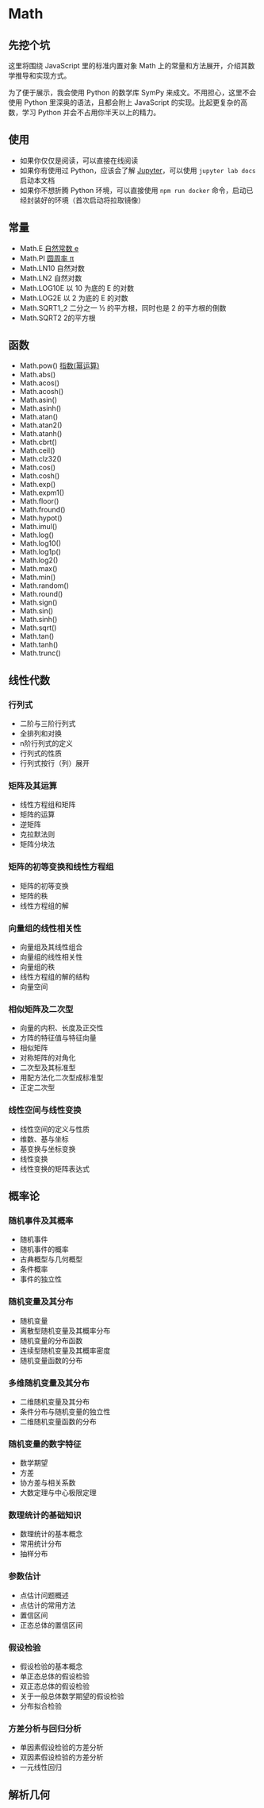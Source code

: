 # Math

## 先挖个坑

这里将围绕 JavaScript 里的标准内置对象 Math 上的常量和方法展开，介绍其数学推导和实现方式。

为了便于展示，我会使用 Python 的数学库 SymPy 来成文。不用担心，这里不会使用 Python 里深奥的语法，且都会附上 JavaScript 的实现。比起更复杂的高数，学习 Python 并会不占用你半天以上的精力。

## 使用

* 如果你仅仅是阅读，可以直接在线阅读
* 如果你有使用过 Python，应该会了解 [Jupyter](https://jupyter.org/)，可以使用 `jupyter lab docs` 启动本文档
* 如果你不想折腾 Python 环境，可以直接使用 `npm run docker` 命令，启动已经封装好的环境（首次启动将拉取镜像）

## 常量

* Math.E [自然常数 e](https://math.haozi.me/E.html)
* Math.PI [圆周率 π](https://math.haozi.me/PI.html)
* Math.LN10 自然对数
* Math.LN2 自然对数
* Math.LOG10E 以 10 为底的 E 的对数
* Math.LOG2E 以 2 为底的 E 的对数
* Math.SQRT1_2 二分之一 ½ 的平方根，同时也是 2 的平方根的倒数
* Math.SQRT2 2的平方根

## 函数
* Math.pow() [指数(幂运算)](https://math.haozi.me/pow.html)
* Math.abs()
* Math.acos()
* Math.acosh()
* Math.asin()
* Math.asinh()
* Math.atan()
* Math.atan2()
* Math.atanh()
* Math.cbrt()
* Math.ceil()
* Math.clz32()
* Math.cos()
* Math.cosh()
* Math.exp()
* Math.expm1()
* Math.floor()
* Math.fround()
* Math.hypot()
* Math.imul()
* Math.log()
* Math.log10()
* Math.log1p()
* Math.log2()
* Math.max()
* Math.min()
* Math.random()
* Math.round()
* Math.sign()
* Math.sin()
* Math.sinh()
* Math.sqrt()
* Math.tan()
* Math.tanh()
* Math.trunc()

## 线性代数

### 行列式

* 二阶与三阶行列式
* 全排列和对换
* n阶行列式的定义
* 行列式的性质
* 行列式按行（列）展开

### 矩阵及其运算

* 线性方程组和矩阵
* 矩阵的运算
* 逆矩阵
* 克拉默法则
* 矩阵分块法

### 矩阵的初等变换和线性方程组

* 矩阵的初等变换
* 矩阵的秩
* 线性方程组的解

### 向量组的线性相关性

* 向量组及其线性组合
* 向量组的线性相关性
* 向量组的秩
* 线性方程组的解的结构
* 向量空间

### 相似矩阵及二次型

* 向量的内积、长度及正交性
* 方阵的特征值与特征向量
* 相似矩阵
* 对称矩阵的对角化
* 二次型及其标准型
* 用配方法化二次型成标准型
* 正定二次型

### 线性空间与线性变换

* 线性空间的定义与性质
* 维数、基与坐标
* 基变换与坐标变换
* 线性变换
* 线性变换的矩阵表达式

## 概率论
### 随机事件及其概率

* 随机事件
* 随机事件的概率
* 古典概型与几何概型
* 条件概率
* 事件的独立性

### 随机变量及其分布

* 随机变量
* 离散型随机变量及其概率分布
* 随机变量的分布函数
* 连续型随机变量及其概率密度
* 随机变量函数的分布

### 多维随机变量及其分布

* 二维随机变量及其分布
* 条件分布与随机变量的独立性
* 二维随机变量函数的分布

### 随机变量的数字特征
* 数学期望
* 方差
* 协方差与相关系数
* 大数定理与中心极限定理

### 数理统计的基础知识
* 数理统计的基本概念
* 常用统计分布
* 抽样分布

### 参数估计

* 点估计问题概述
* 点估计的常用方法
* 置信区间
* 正态总体的置信区间

### 假设检验
* 假设检验的基本概念
* 单正态总体的假设检验
* 双正态总体的假设检验
* 关于一般总体数学期望的假设检验
* 分布拟合检验

### 方差分析与回归分析

* 单因素假设检验的方差分析
* 双因素假设检验的方差分析
* 一元线性回归

## 解析几何

